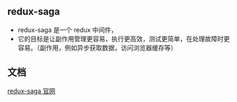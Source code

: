 ## redux-saga

- redux-saga 是一个 redux 中间件，
- 它的目标是让副作用管理更容易，执行更高效，测试更简单，在处理故障时更容易。（副作用，例如异步获取数据，访问浏览器缓存等）

## 文档

[redux-saga 官网](https://redux-saga-in-chinese.js.org/)
